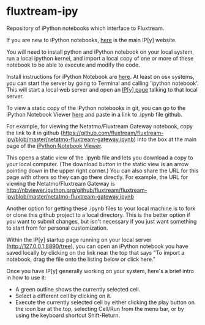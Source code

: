 fluxtream-ipy
=============

Repository of iPython notebooks which interface to Fluxtream.

If you are new to iPython notebooks, [here](http://ipython.org/notebook.html) is the main IP[y] website. 

You will need to install python and iPython notebook on your local system, run a local ipython kernel, and import a local copy of one or more of these notebook to be able to execute and modify the code.

Install instructions for iPython Notebook are [here](http://ipython.org/install.html). At least on osx systems, you can start the server by going to Terminal and calling 'ipython notebook'. This will start a local web server and open an [IP[y] page](http://127.0.0.1:8890/tree) talking to that local server.

To view a static copy of the iPython notebooks in git, you can go to the iPython Notebook Viewer [here](http://nbviewer.ipython.org/) and paste in a link to .ipynb file github.

For example, for viewing the Netatmo/Fluxtream Gateway notebook, copy the link to it in github (https://github.com/fluxtream/fluxtream-ipy/blob/master/netatmo-fluxtream-gateway.ipynb) into the box at the main page of the [iPython Notebook Viewer](http://nbviewer.ipython.org/).  

This opens a static view of the .ipynb file and lets you download a copy to your local computer.  (The download button in the static view is an arrow pointing down in the upper right corner.)  You can also share the URL for this page with others so they can go there directly.  For example, the URL for viewing the Netatmo/Fluxtream Gateway is http://nbviewer.ipython.org/github/fluxtream/fluxtream-ipy/blob/master/netatmo-fluxtream-gateway.ipynb

Another option for getting these .ipynb files to your local machine is to fork or clone this github project to a local directory.  This is the better option if you want to submit changes, but isn't necessary if you just want something to start from for personal customization.

Within the IP[y] startup page running on your local server (http://127.0.0.1:8890/tree), you can open an iPython notebook you have saved locally by clicking on the link near the top that says "To import a notebook, drag the file onto the listing below or click here."

Once you have IP[y] generally working on your system, here's a brief intro in how to use it:
* A green outline shows the currently selected cell.
* Select a different cell by clicking on it.
* Execute the currently selected cell by either clicking the play button on the icon bar at the top, selecting Cell/Run from the menu bar, or by using the keyboard shortcut Shift-Return.
